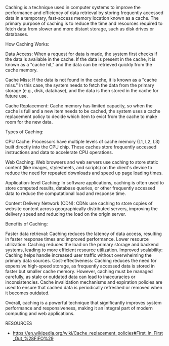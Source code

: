 Caching is a technique used in computer systems to improve the performance and efficiency of data retrieval by storing frequently accessed data in a temporary, fast-access memory location known as a cache. The primary purpose of caching is to reduce the time and resources required to fetch data from slower and more distant storage, such as disk drives or databases.

How Caching Works:

Data Access: When a request for data is made, the system first checks if the data is available in the cache. If the data is present in the cache, it is known as a "cache hit," and the data can be retrieved quickly from the cache memory.

Cache Miss: If the data is not found in the cache, it is known as a "cache miss." In this case, the system needs to fetch the data from the primary storage (e.g., disk, database), and the data is then stored in the cache for future use.

Cache Replacement: Cache memory has limited capacity, so when the cache is full and a new item needs to be cached, the system uses a cache replacement policy to decide which item to evict from the cache to make room for the new data.

Types of Caching:

CPU Cache: Processors have multiple levels of cache memory (L1, L2, L3) built directly into the CPU chip. These caches store frequently accessed instructions and data to accelerate CPU operations.

Web Caching: Web browsers and web servers use caching to store static content (like images, stylesheets, and scripts) on the client's device to reduce the need for repeated downloads and speed up page loading times.

Application-level Caching: In software applications, caching is often used to store computed results, database queries, or other frequently accessed data to reduce the computational load and response time.

Content Delivery Network (CDN): CDNs use caching to store copies of website content across geographically distributed servers, improving the delivery speed and reducing the load on the origin server.

Benefits of Caching:

Faster data retrieval: Caching reduces the latency of data access, resulting in faster response times and improved performance.
Lower resource utilization: Caching reduces the load on the primary storage and backend systems, leading to more efficient resource utilization.
Improved scalability: Caching helps handle increased user traffic without overwhelming the primary data sources.
Cost-effectiveness: Caching reduces the need for expensive high-speed storage, as frequently accessed data is stored in faster but smaller cache memory.
However, caching must be managed carefully, as stale or outdated data can lead to inaccuracies or inconsistencies. Cache invalidation mechanisms and expiration policies are used to ensure that cached data is periodically refreshed or removed when it becomes outdated.

Overall, caching is a powerful technique that significantly improves system performance and responsiveness, making it an integral part of modern computing and web applications.

RESOURCES
* https://en.wikipedia.org/wiki/Cache_replacement_policies#First_In_First_Out_%28FIFO%29
